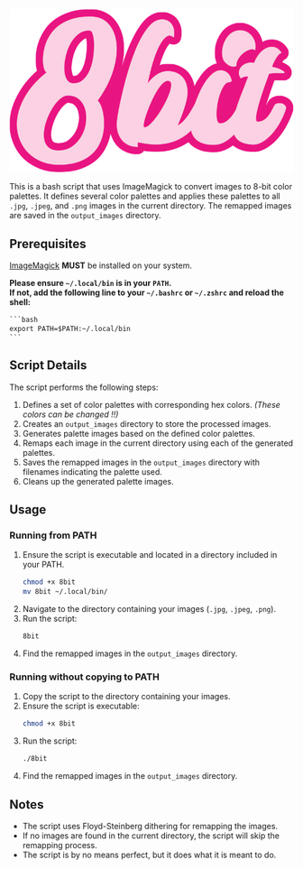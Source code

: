 ![alt text](8bit.png "8bit")

This is a bash script that uses ImageMagick to convert images to 8-bit color palettes. It defines several color palettes and applies these palettes to all `.jpg`, `.jpeg`, and `.png` images in the current directory. The remapped images are saved in the `output_images` directory.

## Prerequisites

[ImageMagick](https://imagemagick.org) **MUST** be installed on your system.  

**Please ensure `~/.local/bin` is in your `PATH`.  
If not, add the following line to your `~/.bashrc` or `~/.zshrc` and reload the shell:**  

    ```bash
    export PATH=$PATH:~/.local/bin
    ```

## Script Details

The script performs the following steps:

1. Defines a set of color palettes with corresponding hex colors. *(These colors can be changed !!)*
2. Creates an `output_images` directory to store the processed images.
3. Generates palette images based on the defined color palettes.
4. Remaps each image in the current directory using each of the generated palettes.
5. Saves the remapped images in the `output_images` directory with filenames indicating the palette used.
6. Cleans up the generated palette images.


## Usage

### Running from PATH

1. Ensure the script is executable and located in a directory included in your PATH.
    ```bash
    chmod +x 8bit
    mv 8bit ~/.local/bin/
    ```
2. Navigate to the directory containing your images (`.jpg`, `.jpeg`, `.png`).
3. Run the script:
    ```bash
    8bit
    ```
4. Find the remapped images in the `output_images` directory.

### Running without copying to PATH

1. Copy the script to the directory containing your images.
2. Ensure the script is executable:
    ```bash
    chmod +x 8bit
    ```
3. Run the script:
    ```bash
    ./8bit
    ```
4. Find the remapped images in the `output_images` directory.


## Notes

- The script uses Floyd-Steinberg dithering for remapping the images.
- If no images are found in the current directory, the script will skip the remapping process.
- The script is by no means perfect, but it does what it is meant to do.

